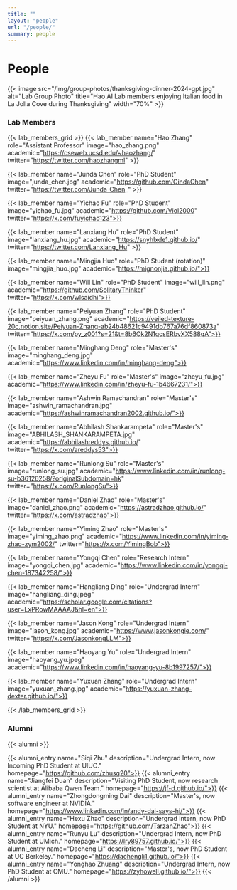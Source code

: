 ```yaml
---
title: ""
layout: "people"
url: "/people/"
summary: people
---
```

# People

<!-- {{< image src="/img/group-photos/thanksgiving-dinner-2024-orig.jpg" alt="Lab Group Photo" title="Hao AI Lab members enjoying Italian food in La Jolla Cove during Thanksgiving" width="70%" >}} -->

{{< image src="/img/group-photos/thanksgiving-dinner-2024-gpt.jpg" alt="Lab Group Photo" title="Hao AI Lab members enjoying Italian food in La Jolla Cove during Thanksgiving" width="70%" >}}


### Lab Members

{{< lab_members_grid >}}
{{< lab_member name="Hao Zhang" role="Assistant Professor" image="hao_zhang.png" academic="https://cseweb.ucsd.edu/~haozhang/" twitter="https://twitter.com/haozhangml" >}}

{{< lab_member name="Junda Chen" role="PhD Student" image="junda_chen.jpg" academic="https://github.com/GindaChen" twitter="https://twitter.com/Junda_Chen_" >}}

{{< lab_member name="Yichao Fu" role="PhD Student" image="yichao_fu.jpg" academic="https://github.com/Viol2000" twitter="https://x.com/fuyichao123">}}

{{< lab_member name="Lanxiang Hu" role="PhD Student" image="lanxiang_hu.jpg" academic="https://snyhlxde1.github.io/" twitter="https://twitter.com/Lanxiang_Hu" >}}

{{< lab_member name="Mingjia Huo" role="PhD Student (rotation)" image="mingjia_huo.jpg" academic="https://mignonjia.github.io/">}}

{{< lab_member name="Will Lin" role="PhD Student" image="will_lin.png" academic="https://github.com/SolitaryThinker" twitter="https://x.com/wlsaidhi">}}

{{< lab_member name="Peiyuan Zhang" role="PhD Student" image="peiyuan_zhang.png" academic="https://veiled-texture-20c.notion.site/Peiyuan-Zhang-ab24b48621c9491db767a76df860873a" twitter="https://x.com/py_z001?s=21&t=8b6Ok2N1qcsERbvXX588qA">}}

{{< lab_member name="Minghang Deng" role="Master's" image="minghang_deng.jpg" academic="https://www.linkedin.com/in/minghang-deng">}}
<!-- 
{{< lab_member name="Humaira Firdowse" role="Master's" image="humaira_mohammed.jpg" academic="https://github.com/humairafirdowse">}} -->

{{< lab_member name="Zheyu Fu" role="Master's" image="zheyu_fu.jpg" academic="https://www.linkedin.com/in/zheyu-fu-1b4667231/">}}

{{< lab_member name="Ashwin Ramachandran" role="Master's" image="ashwin_ramachandran.jpg" academic="https://ashwinramachandran2002.github.io/">}}

{{< lab_member name="Abhilash Shankarampeta" role="Master's" image="ABHILASH_SHANKARAMPETA.jpg" academic="https://abhilashreddys.github.io/" twitter="https://x.com/areddys53">}}

{{< lab_member name="Runlong Su" role="Master's" image="runlong_su.jpg" academic="https://www.linkedin.com/in/runlong-su-b36126258/?originalSubdomain=hk" twitter="https://x.com/RunlongSu">}}

{{< lab_member name="Daniel Zhao" role="Master's" image="daniel_zhao.png" academic="https://astradzhao.github.io/" twitter="https://x.com/astradzhao">}}

{{< lab_member name="Yiming Zhao" role="Master's" image="yiming_zhao.png" academic="https://www.linkedin.com/in/yiming-zhao-zym2002/" twitter="https://x.com/YimingBob">}}

{{< lab_member name="Yongqi Chen" role="Research Intern" image="yongqi_chen.jpg" academic="https://www.linkedin.com/in/yongqi-chen-187342258/">}}
<!-- 
{{< lab_member name="Wei Zhou" role="Research Intern" image="wei_zhou.jpg" academic="https://www.linkedin.com/in/wei-zhou3/">}} -->

{{< lab_member name="Hangliang Ding" role="Undergrad Intern" image="hangliang_ding.jpeg" academic="https://scholar.google.com/citations?user=LxPRowMAAAAJ&hl=en">}}

{{< lab_member name="Jason Kong" role="Undergrad Intern" image="jason_kong.jpg" academic="https://www.jasonkongie.com/" twitter="https://x.com/JasonkongLLM">}}

<!-- {{< lab_member name="Jonathan Nitisastro" role="Undergrad Intern" image="jonathan_nitisastro.jpg" academic="https://www.linkedin.com/in/jonathan-nitisastro-ba781b193/">}} -->

{{< lab_member name="Haoyang Yu" role="Undergrad Intern" image="haoyang_yu.jpeg" academic="https://www.linkedin.com/in/haoyang-yu-8b1997257/">}}

{{< lab_member name="Yuxuan Zhang" role="Undergrad Intern" image="yuxuan_zhang.jpg" academic="https://yuxuan-zhang-dexter.github.io/">}}

{{< /lab_members_grid >}}

### Alumni
{{< alumni >}}


{{< alumni_entry name="Siqi Zhu" description="Undergrad Intern, now Incoming PhD Student at UIUC." homepage="https://github.com/zhusq20">}}
{{< alumni_entry name="Jiangfei Duan" description="Visiting PhD Student, now research scientist at Alibaba Qwen Team." homepage="https://jf-d.github.io/">}}
{{< alumni_entry name="Zhongdongming Dai" description="Master's, now software engineer at NVIDIA." homepage="https://www.linkedin.com/in/andy-dai-says-hi/">}}
{{< alumni_entry name="Hexu Zhao" description="Undergrad Intern, now PhD Student at NYU." homepage="https://github.com/TarzanZhao">}}
{{< alumni_entry name="Runyu Lu" description="Undergrad Intern, now PhD Student at UMich." homepage="https://lry89757.github.io/">}}
{{< alumni_entry name="Dacheng Li" description="Master's, now PhD Student at UC Berkeley." homepage="https://dachengli1.github.io/">}}
{{< alumni_entry name="Yonghao Zhuang" description="Undergrad Intern, now PhD Student at CMU." homepage="https://zyhowell.github.io/">}}
{{< /alumni >}}
